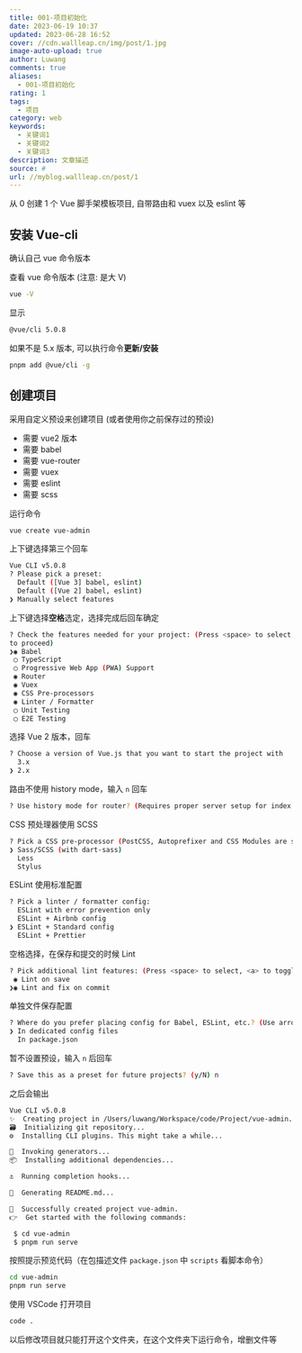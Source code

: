 ```yaml
---
title: 001-项目初始化
date: 2023-06-19 10:37
updated: 2023-06-28 16:52
cover: //cdn.wallleap.cn/img/post/1.jpg
image-auto-upload: true
author: Luwang
comments: true
aliases:
  - 001-项目初始化
rating: 1
tags:
  - 项目
category: web
keywords:
  - 关键词1
  - 关键词2
  - 关键词3
description: 文章描述
source: #
url: //myblog.wallleap.cn/post/1
---
```


从 0 创建 1 个 Vue 脚手架模板项目, 自带路由和 vuex 以及 eslint 等

## 安装 Vue-cli

确认自己 vue 命令版本

查看 vue 命令版本 (注意: 是大 V)

```sh
vue -V
```

显示

```sh
@vue/cli 5.0.8
```

如果不是 5.x 版本, 可以执行命令**更新/安装**

```sh
pnpm add @vue/cli -g
```

## 创建项目

采用自定义预设来创建项目 (或者使用你之前保存过的预设)

- 需要 vue2 版本
- 需要 babel
- 需要 vue-router
- 需要 vuex
- 需要 eslint
- 需要 scss

运行命令

```sh
vue create vue-admin
```

上下键选择第三个回车

```sh
Vue CLI v5.0.8
? Please pick a preset:
  Default ([Vue 3] babel, eslint)
  Default ([Vue 2] babel, eslint)
❯ Manually select features
```

上下键选择**空格**选定，选择完成后回车确定

```sh
? Check the features needed for your project: (Press <space> to select, <a> to toggle all, <i> to invert selection, and <enter>
to proceed)
❯◉ Babel
 ◯ TypeScript
 ◯ Progressive Web App (PWA) Support
 ◉ Router
 ◉ Vuex
 ◉ CSS Pre-processors
 ◉ Linter / Formatter
 ◯ Unit Testing
 ◯ E2E Testing
```

选择 Vue 2 版本，回车

```sh
? Choose a version of Vue.js that you want to start the project with
  3.x
❯ 2.x
```

路由不使用 history mode，输入 `n` 回车

```sh
? Use history mode for router? (Requires proper server setup for index fallback in production) (Y/n) n
```

CSS 预处理器使用 SCSS

```sh
? Pick a CSS pre-processor (PostCSS, Autoprefixer and CSS Modules are supported by default):
❯ Sass/SCSS (with dart-sass)
  Less
  Stylus
```

ESLint 使用标准配置

```sh
? Pick a linter / formatter config:
  ESLint with error prevention only
  ESLint + Airbnb config
❯ ESLint + Standard config
  ESLint + Prettier
```

空格选择，在保存和提交的时候 Lint

```sh
? Pick additional lint features: (Press <space> to select, <a> to toggle all, <i> to invert selection, and <enter> to proceed)
 ◉ Lint on save
❯◉ Lint and fix on commit
```

单独文件保存配置

```sh
? Where do you prefer placing config for Babel, ESLint, etc.? (Use arrow keys)
❯ In dedicated config files
  In package.json
```

暂不设置预设，输入 `n` 后回车

```sh
? Save this as a preset for future projects? (y/N) n
```

之后会输出

```sh
Vue CLI v5.0.8
✨  Creating project in /Users/luwang/Workspace/code/Project/vue-admin.
🗃  Initializing git repository...
⚙️  Installing CLI plugins. This might take a while...

🚀  Invoking generators...
📦  Installing additional dependencies...

⚓  Running completion hooks...

📄  Generating README.md...

🎉  Successfully created project vue-admin.
👉  Get started with the following commands:

 $ cd vue-admin
 $ pnpm run serve
```

按照提示预览代码（在包描述文件 `package.json` 中 `scripts` 看脚本命令）

```sh
cd vue-admin
pnpm run serve
```

使用 VSCode 打开项目

```sh
code .
```

以后修改项目就只能打开这个文件夹，在这个文件夹下运行命令，增删文件等
